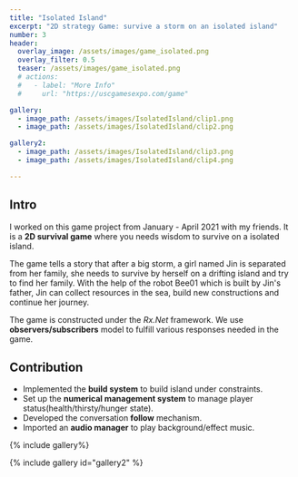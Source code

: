 ```yaml
---
title: "Isolated Island"
excerpt: "2D strategy Game: survive a storm on an isolated island"
number: 3
header:
  overlay_image: /assets/images/game_isolated.png
  overlay_filter: 0.5
  teaser: /assets/images/game_isolated.png
  # actions:
  #   - label: "More Info"
  #     url: "https://uscgamesexpo.com/game"

gallery:
  - image_path: /assets/images/IsolatedIsland/clip1.png
  - image_path: /assets/images/IsolatedIsland/clip2.png

gallery2:
  - image_path: /assets/images/IsolatedIsland/clip3.png
  - image_path: /assets/images/IsolatedIsland/clip4.png

---
```

## Intro
I worked on this game project from January - April 2021 with my friends. It is a **2D survival game** where you
needs wisdom to survive on a isolated island.

The game tells a story that after a big storm, a girl named Jin is separated from her family, she needs to survive by herself on a drifting island and try to find her family.  With the help of the robot Bee01 which is built by Jin's father, Jin can collect resources in the sea, build new constructions and continue her journey. 

The game is constructed under the *Rx.Net* framework. We use **observers/subscribers** model to fulfill various
responses needed in the game. 

## Contribution
* Implemented the **build system** to build island under constraints.
* Set up the **numerical management system** to manage player status(health/thirsty/hunger state).
* Developed the conversation **follow** mechanism.
* Imported an **audio manager** to play background/effect music.

{% include gallery%}

{% include gallery id="gallery2" %}